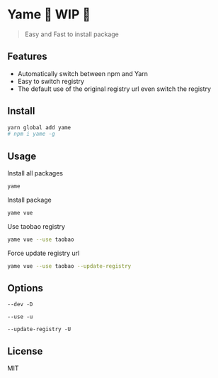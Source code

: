 # Yame 🚧 WIP 🚧

> Easy and Fast to install package

## Features
- Automatically switch between npm and Yarn
- Easy to switch registry 
- The default use of the original registry url even switch the registry


## Install
```sh
yarn global add yame
# npm i yame -g
```

## Usage

Install all packages

```sh
yame
```

Install package

```sh
yame vue
```

Use taobao registry

```sh
yame vue --use taobao
```

Force update registry url

```sh
yame vue --use taobao --update-registry
```

## Options

`--dev -D`

`--use -u`

`--update-registry -U`

## License

MIT
